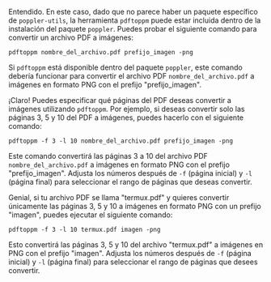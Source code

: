 Entendido. En este caso, dado que no parece haber un paquete específico de `poppler-utils`, la herramienta `pdftoppm` puede estar incluida dentro de la instalación del paquete `poppler`. Puedes probar el siguiente comando para convertir un archivo PDF a imágenes:

```
pdftoppm nombre_del_archivo.pdf prefijo_imagen -png
```

Si `pdftoppm` está disponible dentro del paquete `poppler`, este comando debería funcionar para convertir el archivo PDF `nombre_del_archivo.pdf` a imágenes en formato PNG con el prefijo "prefijo_imagen".

¡Claro! Puedes especificar qué páginas del PDF deseas convertir a imágenes utilizando `pdftoppm`. Por ejemplo, si deseas convertir solo las páginas 3, 5 y 10 del PDF a imágenes, puedes hacerlo con el siguiente comando:

```
pdftoppm -f 3 -l 10 nombre_del_archivo.pdf prefijo_imagen -png
```

Este comando convertirá las páginas 3 a 10 del archivo PDF `nombre_del_archivo.pdf` a imágenes en formato PNG con el prefijo "prefijo_imagen". Adjusta los números después de `-f` (página inicial) y `-l` (página final) para seleccionar el rango de páginas que deseas convertir.

Genial, si tu archivo PDF se llama "termux.pdf" y quieres convertir únicamente las páginas 3, 5 y 10 a imágenes en formato PNG con un prefijo "imagen", puedes ejecutar el siguiente comando:

```
pdftoppm -f 3 -l 10 termux.pdf imagen -png
```

Esto convertirá las páginas 3, 5 y 10 del archivo "termux.pdf" a imágenes en PNG con el prefijo "imagen". Adjusta los números después de `-f` (página inicial) y `-l` (página final) para seleccionar el rango de páginas que desees convertir.
